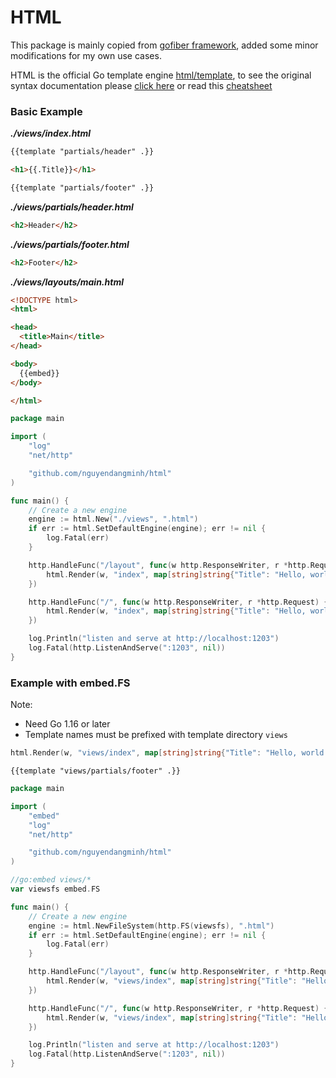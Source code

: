 # HTML

This package is mainly copied from [gofiber framework](https://github.com/gofiber/template/blob/master/html/README.md), added some minor modifications for my own use cases.

HTML is the official Go template engine [html/template](https://golang.org/pkg/html/template/), to see the original syntax documentation please [click here](https://pkg.go.dev/html/template) or read this [cheatsheet](https://curtisvermeeren.github.io/2017/09/14/Golang-Templates-Cheatsheet#actions)

### Basic Example

_**./views/index.html**_
```html
{{template "partials/header" .}}

<h1>{{.Title}}</h1>

{{template "partials/footer" .}}
```
_**./views/partials/header.html**_
```html
<h2>Header</h2>
```
_**./views/partials/footer.html**_
```html
<h2>Footer</h2>
```
_**./views/layouts/main.html**_
```html
<!DOCTYPE html>
<html>

<head>
  <title>Main</title>
</head>

<body>
  {{embed}}
</body>

</html>
```

```go
package main

import (
	"log"
	"net/http"

	"github.com/nguyendangminh/html"
)

func main() {
	// Create a new engine
	engine := html.New("./views", ".html")
	if err := html.SetDefaultEngine(engine); err != nil {
		log.Fatal(err)
	}

	http.HandleFunc("/layout", func(w http.ResponseWriter, r *http.Request) {
		html.Render(w, "index", map[string]string{"Title": "Hello, world!"}, "layouts/main")
	})

	http.HandleFunc("/", func(w http.ResponseWriter, r *http.Request) {
		html.Render(w, "index", map[string]string{"Title": "Hello, world!"})
	})

	log.Println("listen and serve at http://localhost:1203")
	log.Fatal(http.ListenAndServe(":1203", nil))
}

```

### Example with embed.FS

Note:
- Need Go 1.16 or later
- Template names must be prefixed with template directory `views`
```go
html.Render(w, "views/index", map[string]string{"Title": "Hello, world!"}, "views/layouts/main")
```

```
{{template "views/partials/footer" .}}
```


```go
package main

import (
	"embed"
	"log"
	"net/http"

	"github.com/nguyendangminh/html"
)

//go:embed views/*
var viewsfs embed.FS

func main() {
	// Create a new engine
	engine := html.NewFileSystem(http.FS(viewsfs), ".html")
	if err := html.SetDefaultEngine(engine); err != nil {
		log.Fatal(err)
	}

	http.HandleFunc("/layout", func(w http.ResponseWriter, r *http.Request) {
		html.Render(w, "views/index", map[string]string{"Title": "Hello, world!"}, "layouts/main")
	})

	http.HandleFunc("/", func(w http.ResponseWriter, r *http.Request) {
		html.Render(w, "views/index", map[string]string{"Title": "Hello, world!"})
	})

	log.Println("listen and serve at http://localhost:1203")
	log.Fatal(http.ListenAndServe(":1203", nil))
}
```